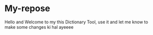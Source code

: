 # My-repose
Hello and Welcome to my this Dictionary Tool, use it and let me know to make some changes
ki hal ayeeee

